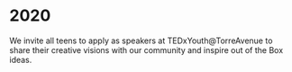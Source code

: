 # 2020
We invite all teens to apply as speakers at TEDxYouth@TorreAvenue to share their creative visions with our community and inspire out of the Box ideas.
